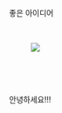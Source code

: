 <p>좋은 아이디어</p><p>&nbsp;</p><figure class="image"><img src="https://i.ibb.co/SKqzVsP/2023-11-10-1-29-21.png"></figure><p>&nbsp;</p><p>&nbsp;</p><p>안녕하세요!!!</p>
